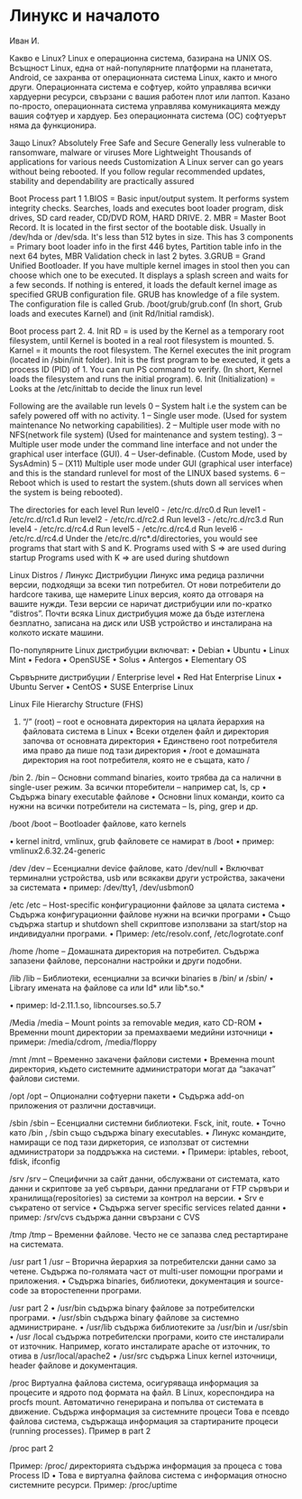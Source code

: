 # Линукс и началото


Иван И. 

Какво е Linux?
Linux е операционна система, базирана на UNIX OS. 
Всъщност  Linux, една от най-популярните платформи на планетата, Android, се захранва от операционната система Linux, както и много други. 
Операционната система е софтуер, който управлява всички хардуерни ресурси, свързани с вашия работен плот или лаптоп. Казано по-просто, операционната система управлява комуникацията между вашия софтуер и хардуер. Без операционната система (ОС) софтуерът няма да функционира.

Защо Linux?
Absolutely Free
Safe and Secure
Generally less vulnerable to ransomware,
malware or viruses
More Lightweight
Thousands of applications for various needs
Customization
A Linux server can go years without being
rebooted. If you follow regular recommended
updates, stability and dependability are
practically assured


Boot Process part 1
1.BIOS = Basic input/output system. It performs system integrity checks. Searches, loads and executes boot loader program, disk drives, SD card reader, CD/DVD ROM, HARD DRIVE.
2. MBR = Master Boot Record. It is located in the first sector of the bootable disk. Usually in /dev/hda or /dev/sda. It's less than 512 bytes in size. This has 3 components = Primary boot loader info in the first 446 bytes, Partition table info in the next 64 bytes, MBR Validation check in last 2 bytes.
3.GRUB = Grand Unified Bootloader. If you have multiple kernel images in stool then you can choose which one to be executed. It displays a splash screen and waits for a few seconds.
If nothing is entered, it loads the default kernel image as specified GRUB configuration file. GRUB has knowledge of a file system. The configuration file is called Grub.
/boot/grub/grub.conf   (In short, Grub loads and executes Karnel) and (init Rd/Initial ramdisk).







Boot process part 2.
4. Init RD = is used by the Kernel as a temporary root filesystem, until Kernel is booted in a real root filesystem is mounted.
5. Karnel = it mounts the root filesystem. The Kernel executes the init program (located in /sbin/init folder). Init is the first program to be executed, it gets a process ID (PID) of 1.
 You can run PS command to verify. (In short, Kernel loads the filesystem and runs the initial program).
6. Init (Initialization) = Looks at the /etc/inittab to decide the linux run level



Following are the available run levels
0 – System halt i.e the system can be safely powered off with no activity.
1 – Single user mode. (Used for system maintenance No networking capabilities).
2 – Multiple user mode with no NFS(network file system) (Used for maintenance and system testing).
3 – Multiple user mode under the command line interface and not under the graphical user interface (GUI).
4 – User-definable. (Custom Mode, used by SysAdmin)
5 – (X11) Multiple user mode under GUI (graphical user interface) and this is the standard runlevel for most of the LINUX based systems.
6 – Reboot which is used to restart the system.(shuts down all services when the system is being rebooted).


The directories for each level
Run level0 - /etc/rc.d/rc0.d
Run level1 - /etc/rc.d/rc1.d
Run level2 - /etc/rc.d/rc2.d
Run level3 - /etc/rc.d/rc3.d
Run level4 - /etc/rc.d/rc4.d
Run level5 - /etc/rc.d/rc4.d
Run level6 - /etc/rc.d/rc4.d
Under the /etc/rc.d/rc*.d/directories, 
you would see programs that start with S and K. 
Programs used with S => are used during startup
Programs used with K => are used during shutdown


Linux Distros / Линукс Дистрибуции
Линукс има редица различни версии, подходящи за всеки тип потребител.
От нови потребители до hardcore такива, ще намерите Linux версия, която да отговаря на вашите нужди.
Тези версии се наричат дистрибуции или по-кратко “distros”. Почти всяка Linux дистрибуция може да бъде изтеглена безплатно, записана на диск или USB устройство и инсталирана на колкото искате машини.



По-популярните Linux дистрибуции включват:
• Debian
• Ubuntu
• Linux Mint
• Fedora
• OpenSUSE
• Solus
• Antergos
• Elementary OS


Сървърните дистрибуции / Enterprise level
• Red Hat Enterprise Linux
• Ubuntu Server
• CentOS
• SUSE Enterprise Linux



Linux File Hierarchy Structure (FHS)
1. “/” (root) – root е основната директория на
цялата йерархия на файловата система в Linux
• Всеки отделен файл и директория започва от
основната директория
• Единствено root потребителя има право да
пише под тази директория
• /root е домашната директория на root
потребителя, която не е същата, като /


/bin
2. /bin – Основни command binaries, които трябва
да са налични в single-user режим. За всички
пторебители – например cat, ls, cp
• Съдържа binary executable файлове
• Основни linux команди, които са нужни на
всички потребители на системата – ls, ping,
grep и др.


/boot
/boot – Bootloader файлове, като kernels

• kernel initrd, vmlinux, grub файловете се
намират в /boot
• пример: vmlinux2.6.32.24-generic


/dev
/dev – Есенциални device файлове, като
/dev/null
• Включват терминални устройства, usb или
всякакви други устройства, закачени за
системата
• пример: /dev/tty1, /dev/usbmon0


/etc
/etc – Host-specific конфигурационни файлове
за цялата система
• Съдържа конфигурационни файлове нужни
на всички програми
• Също съдържа startup и shutdown shell
скриптове използвани за start/stop на
индивидуални програми.
• Пример: /etc/resolv.conf, /etc/logrotate.conf


/home
/home – Домашната директория на
потребител. Съдържа запазени файлове,
персонални настройки и други подобни.


/lib
/lib – Библиотеки, есенциални за всички
binaries в /bin/ и /sbin/
• Library имената на файлове са или ld* или
lib*.so.*

• пример: ld-2.11.1.so, libncourses.so.5.7


/Media
/media – Mount points за removable медия,
като CD-ROM
• Временни mount директории за премахваеми
медийни източници
• примери: /media/cdrom, /media/floppy


/mnt
/mnt – Временно закачени файлови системи
• Временна mount директория, където
системните администратори могат да
“закачат” файлови системи.


/opt
/opt – Опционални софтуерни пакети
• Съдържа add-on приложения от различни
доставчици.


/sbin
/sbin – Есенциални системни библиотеки.
Fsck, init, route.
• Точно като /bin , /sbin също съдържа binary
executables.
• Линукс командите, намиращи се под тази
диркетория, се използват от системни
администратори за поддръжка на системи.
• Примери: iptables, reboot, fdisk, ifconfig


/srv
/srv – Специфични за сайт данни,
обслужвани от системата, като данни  и
скриптове за уеб сървъри, данни предлагани от
FTP сървъри и хранилища(repositories) за
системи за контрол на версии.
• Srv е съкратено от service
• Съдържа server specific services related данни
• пример: /srv/cvs съдържа данни свързани с
CVS


/tmp
/tmp – Временни файлове. Често не се
запазва след рестартиране на системата.


/usr  part 1
/usr – Вторична йерархия за потребителски
данни само за четене. Съдържа по-голямата
част от multi-user помощни програми и
приложения.
• Съдържа binaries, библиотеки, документация
и source-code за второстепенни програми.


/usr part 2 
• /usr/bin съдържа binary файлове за
потребителски програми.
• /usr/sbin съдържа binary файлове за
системно администриране.
• /usr/lib съдържа библиотеките за /usr/bin и
/usr/sbin
• /usr /local съдържа потребителски програми,
които сте инсталирали от източник.
Например, когато инсталирате apache от
източник, то отива в /usr/local/apache2
• /usr/src съдържа Linux kernel източници,
header файлове и документация.


/proc
Виртуална файлова система,
осигуряваща информация за процесите и
ядрото под формата на файл. В Linux,
кореспондира на procfs mount. Автоматично
генерирана и попълва от системата в движение.
Съдържа информация за системните процеси
Това е псевдо файлова система, съдържаща
информация за стартираните процеси
(running processes).  Пример в part 2 



/proc part 2

Пример: /proc/<PID>
директорията съдържа информация за
процеса с това Process ID
• Това е виртуална файлова система с
информация относно системните ресурси.
Пример: /proc/uptime

